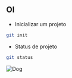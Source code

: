 ## OI



- Inicializar um projeto
``` bash
git init
```

- Status de projeto
```bash
git status
```

![Dog](https://pipz.com/static/images/blog/eddie.png)
